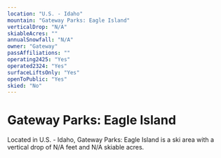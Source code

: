 ```yaml
---
location: "U.S. - Idaho"
mountain: "Gateway Parks: Eagle Island"
verticalDrop: "N/A"
skiableAcres: ""
annualSnowfall: "N/A"
owner: "Gateway"
passAffiliations: ""
operating2425: "Yes"
operated2324: "Yes"
surfaceLiftsOnly: "Yes"
openToPublic: "Yes"
skied: "No"
---
```


# Gateway Parks: Eagle Island

Located in U.S. - Idaho, Gateway Parks: Eagle Island is a ski area with a vertical drop of N/A feet and N/A skiable acres.